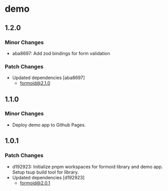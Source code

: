 # demo

## 1.2.0

### Minor Changes

- aba8697: Add zod bindings for form validation

### Patch Changes

- Updated dependencies [aba8697]
  - formoid@2.1.0

## 1.1.0

### Minor Changes

- Deploy demo app to Github Pages.

## 1.0.1

### Patch Changes

- d192923: Initialize pnpm workspaces for formoid library and demo app. Setup tsup build tool for library.
- Updated dependencies [d192923]
  - formoid@2.0.1
